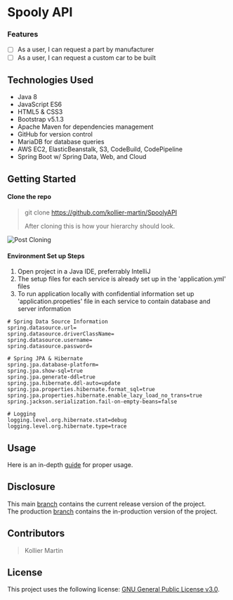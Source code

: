 # Spooly API

### Features
- [ ] As a user, I can request a part by manufacturer
- [ ] As a user, I can request a custom car to be built

## Technologies Used
* Java 8
* JavaScript ES6
* HTML5 & CSS3
* Bootstrap v5.1.3
* Apache Maven for dependencies management
* GitHub for version control
* MariaDB for database queries
* AWS EC2, ElasticBeanstalk, S3, CodeBuild, CodePipeline
* Spring Boot w/ Spring Data, Web, and Cloud

## Getting Started

#### Clone the repo
> git clone https://github.com/kollier-martin/SpoolyAPI
>
> After cloning this is how your hierarchy should look.

![Post Cloning]()

#### Environment Set up Steps
1. Open project in a Java IDE, preferrably IntelliJ
2. The setup files for each service is already set up in the 'application.yml' files
3. To run application locally with confidential information set up 'application.propeties' file in each service to contain database and server information
  ```properties
  # Spring Data Source Information
  spring.datasource.url=
  spring.datasource.driverClassName=
  spring.datasource.username=
  spring.datasource.password=

  # Spring JPA & Hibernate
  spring.jpa.database-platform=
  spring.jpa.show-sql=true
  spring.jpa.generate-ddl=true
  spring.jpa.hibernate.ddl-auto=update
  spring.jpa.properties.hibernate.format_sql=true
  spring.jpa.properties.hibernate.enable_lazy_load_no_trans=true
  spring.jackson.serialization.fail-on-empty-beans=false

  # Logging
  logging.level.org.hibernate.stat=debug
  logging.level.org.hibernate.type=trace
```
## Usage
Here is an in-depth [guide]() for proper usage.

## Disclosure
This main [branch](kollier-martin/SpoolyAPI/master) contains the current release version of the project. <br />
The production [branch](kollier-martin/SpoolyAPI/production) contains the in-production version of the project. <br />

## Contributors

> Kollier Martin

## License

This project uses the following license: [GNU General Public License v3.0](LICENSE).
